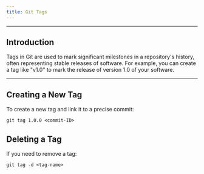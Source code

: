 ```yaml
---
title: Git Tags
---
```


______________________________________________________________________

## Introduction

Tags in Git are used to mark significant milestones in a repository's history, often representing stable releases of software. For example, you can create a tag like "v1.0" to mark the release of version 1.0 of your software.

______________________________________________________________________

## Creating a New Tag

To create a new tag and link it to a precise commit:

```
git tag 1.0.0 <commit-ID>
```

## Deleting a Tag

If you need to remove a tag:

```
git tag -d <tag-name>
```
